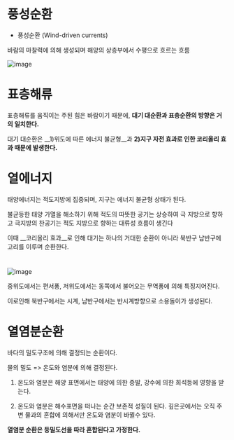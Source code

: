 # 풍성순환

- 풍성순환 (Wind-driven currents)

바람의 마찰력에 의해 생성되며 해양의 상층부에서 수평으로 흐르는 흐름

![image](https://user-images.githubusercontent.com/73323188/122669538-d6c10280-d1f8-11eb-95e4-9320c9e948f9.png)

# 표층해류

표층해류를 움직이는 주된 힘은 바람이기 때문에, __대기 대순환과 표층순환의 방향은 거의 일치한다.__

대기 대순환은 __1)위도에 따른 에너지 불균형__과 __2)지구 자전 효과로 인한 코리올리 효과 때문에 발생한다.__

# 열에너지

태양에너지는 적도지방에 집중되며, 지구는 에너지 불균형 상태가 된다. 

불균등한 태양 가열을 해소하기 위해 적도의 따뜻한 공기는 상승하여 극 지방으로 향하고 극지방의 찬공기는 적도 지방으로 향하는 대류성 흐름이 생긴다

이때 __코리올리 효과__로 인해 대기는 하나의 거대한 순환이 아니라 북반구 남반구에 고리를 이루며 순환한다.

#  
![image](https://user-images.githubusercontent.com/73323188/125743214-7339c923-ca4d-47aa-995b-de3e48d12ab1.png)

중위도에서는 편서풍, 저위도에서는 동쪽에서 불어오는 무역풍에 의해 특징지어진다.

이로인해 북반구에서는 시계, 남반구에서는 반시계방향으로 소용돌이가 생성된다.


# 열염분순환
바다의 밀도구조에 의해 결정되는 순환이다. 

물의 밀도 => 온도와 염분에 의해 결정된다. 

1) 온도와 염분은 해양 표면에서는 태양에 의한 증발, 강수에 의한 희석등에 영향을 받는다.

2) 온도와 염분은 해수표면을 떠나는 순간 보존적 성질이 된다.
깊은곳에서는 오직 주변 물과의 혼합에 의해서만 온도와 염분이 바뀔수 있다.

__열염분 순환은 등밀도선을 따라 혼합된다고 가정한다.__

